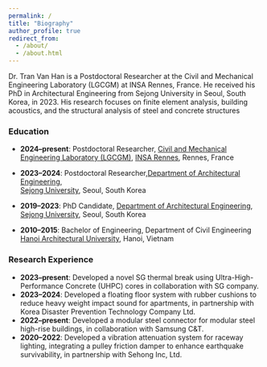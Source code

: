 ```yaml
---
permalink: /
title: "Biography"
author_profile: true
redirect_from: 
  - /about/
  - /about.html
---
```


Dr. Tran Van Han is a Postdoctoral Researcher at the Civil and Mechanical Engineering Laboratory (LGCGM) at INSA Rennes, France. He received his PhD in Architectural Engineering from Sejong University in Seoul, South Korea, in 2023. His research focuses on finite element analysis, building acoustics, and the structural analysis of steel and concrete structures

### Education
- **2024–present**: Postdoctoral Researcher, [Civil and Mechanical Engineering Laboratory (LGCGM)](https://www.insa-rennes.fr/en/lgcgm.html), [INSA Rennes](https://www.insa-rennes.fr/index.html), Rennes, France

- **2023–2024**: Postdoctoral Researcher,[Department of Architectural Engineering](https://home.sejong.ac.kr/~kihaklee/),  
  [Sejong University](http://home.sejong.ac.kr/~kihaklee/), Seoul, South Korea

- **2019–2023**: PhD Candidate, [Department of Architectural Engineering](https://home.sejong.ac.kr/~kihaklee/), 
  [Sejong University](http://home.sejong.ac.kr/~kihaklee/), Seoul, South Korea

- **2010–2015**: Bachelor of Engineering, Department of Civil Engineering  
  [Hanoi Architectural University](https://hau.edu.vn/?lang=en), Hanoi, Vietnam

### Research Experience

- **2023–present**: Developed a novel SG thermal break using Ultra-High-Performance Concrete (UHPC) cores in collaboration with SG company.
- **2023–2024**: Developed a floating floor system with rubber cushions to reduce heavy weight impact sound for apartments, in partnership with Korea Disaster Prevention Technology Company Ltd.
- **2022–present**: Developed a modular steel connector for modular steel high-rise buildings, in collaboration with Samsung C&T.
- **2020–2022**: Developed a vibration attenuation system for raceway lighting, integrating a pulley friction damper to enhance earthquake survivability, in partnership with Sehong Inc, Ltd.
